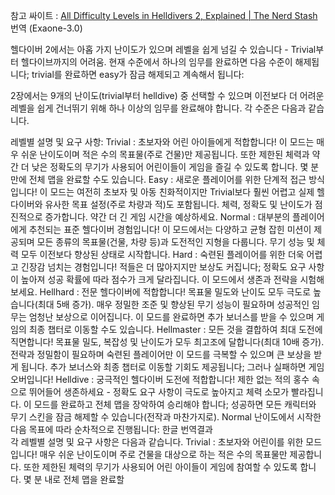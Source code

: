 참고 싸이트 : [All Difficulty Levels in Helldivers 2, Explained | The Nerd Stash](https://thenerdstash.com/all-difficulty-levels-in-helldivers-2-explained/)
번역 (Exaone-3.0)  

헬다이버 2에서는 아홉 가지 난이도가 있으며 레벨을 쉽게 넘길 수 있습니다 - Trivial부터 헬다이브까지의 어려움. 현재 수준에서 하나의 임무를 완료하면 다음 수준이 해제됩니다; trivial를 완료하면 easy가 잠금 해제되고 계속해서 됩니다:


2장에서는 9개의 난이도(trivial부터 helldive) 중 선택할 수 있으며 이전보다 더 어려운 레벨을 쉽게 건너뛰기 위해 하나 이상의 임무를 완료해야 합니다. 각 수준은 다음과 같습니다.

레벨별 설명 및 요구 사항:
Trivial : 초보자와 어린 아이들에게 적합합니다! 이 모드는 매우 쉬운 난이도이며 적은 수의 목표물(주로 건물)만 제공됩니다. 또한 제한된 체력과 약간 더 낮은 정확도의 무기가 사용되어 어린이들이 게임을 즐길 수 있도록 합니다. 몇 분 만에 전체 맵을 완료할 수도 있습니다.
Easy : 새로운 플레이어를 위한 단계적 접근 방식입니다! 이 모드는 여전히 초보자 및 아동 친화적이지만 Trivial보다 훨씬 어렵고 실제 헬다이버와 유사한 목표 설정(주로 차량과 적)도 포함됩니다. 체력, 정확도 및 난이도가 점진적으로 증가합니다. 약간 더 긴 게임 시간을 예상하세요.
Normal : 대부분의 플레이어에게 추천되는 표준 헬다이버 경험입니다! 이 모드에서는 다양하고 균형 잡힌 미션이 제공되며 모든 종류의 목표물(건물, 차량 등)과 도전적인 지형을 다룹니다. 무기 성능 및 체력 모두 이전보다 향상된 상태로 시작합니다.
Hard : 숙련된 플레이어를 위한 더욱 어렵고 긴장감 넘치는 경험입니다! 적들은 더 많아지지만 보상도 커집니다; 정확도 요구 사항이 높아져 성공 확률에 따라 점수가 크게 달라집니다. 이 모드에서 생존과 전략을 시험해 보세요.
Hellhard : 전문 헬다이버에 적합합니다! 목표물 밀도와 난이도 모두 극도로 높습니다(최대 5배 증가). 매우 정밀한 조준 및 향상된 무기 성능이 필요하며 성공적인 임무는 엄청난 보상으로 이어집니다. 이 모드를 완료하면 추가 보너스를 받을 수 있으며 게임의 최종 챕터로 이동할 수도 있습니다.
Hellmaster : 모든 것을 결합하여 최대 도전에 직면합니다! 목표물 밀도, 복잡성 및 난이도가 모두 최고조에 달합니다(최대 10배 증가). 전략과 정밀함이 필요하며 숙련된 플레이어만 이 모드를 극복할 수 있으며 큰 보상을 받게 됩니다. 추가 보너스와 최종 챕터로 이동할 기회도 제공됩니다; 그러나 실패하면 게임 오버입니다!
Helldive : 궁극적인 헬다이버 도전에 적합합니다! 제한 없는 적의 홍수 속으로 뛰어들어 생존하세요 - 정확도 요구 사항이 극도로 높아지고 체력 소모가 빨라집니다. 이 모드를 완료하고 전체 맵을 장악하여 승리해야 합니다; 성공하면 모든 캐릭터와 무기 스킨을 잠금 해제할 수 있습니다(전작과 마찬가지로).
Normal 난이도에서 시작한 다음 목표에 따라 순차적으로 진행됩니다: 한글 번역결과  
각 레벨별 설명 및 요구 사항은 다음과 같습니다.
Trivial : 초보자와 어린이를 위한 모드입니다! 매우 쉬운 난이도이며 주로 건물을 대상으로 하는 적은 수의 목표물만 제공합니다. 또한 제한된 체력의 무기가 사용되어 어린 아이들이 게임에 참여할 수 있도록 합니다. 몇 분 내로 전체 맵을 완료할